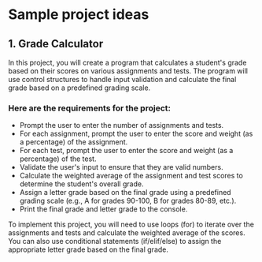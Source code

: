 # Sample project ideas

## 1. Grade Calculator

In this project, you will create a program that calculates a student's grade based on their scores on various assignments and tests. The program will use control structures to handle input validation and calculate the final grade based on a predefined grading scale.

### Here are the requirements for the project:

* Prompt the user to enter the number of assignments and tests.
* For each assignment, prompt the user to enter the score and weight (as a percentage) of the assignment.
* For each test, prompt the user to enter the score and weight (as a percentage) of the test.
* Validate the user's input to ensure that they are valid numbers.
* Calculate the weighted average of the assignment and test scores to determine the student's overall grade.
* Assign a letter grade based on the final grade using a predefined grading scale (e.g., A for grades 90-100, B for grades 80-89, etc.).
* Print the final grade and letter grade to the console.

To implement this project, you will need to use loops (for) to iterate over the assignments and tests and calculate the weighted average of the scores. You can also use conditional statements (if/elif/else) to assign the appropriate letter grade based on the final grade.
